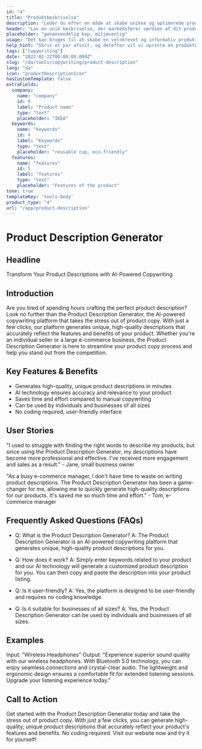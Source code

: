 ```yaml
---
id: "4"
title: "Produktbeskrivelse"
description: "Leder du efter en måde at skabe unikke og optimerede produktbeskrivelser på, kan du overveje at bruge AI-drevet tekstforfatning. Dette værktøj bruger AI til at generere produktbeskrivelser, der er skræddersyet til dine specifikke søgeord."
header: "Lav en unik beskrivelse, der markedsfører værdien af dit produkt."
placeholder: "genanvendelig kop, miljøvenlig"
usage: "Det kan bruges til at skabe en velskrevet og informativ produktbeskrivelse for beklædning"
help_hint: "Skriv et par afsnit, og derefter vil vi oprette en produktbeskrivelse til den givne tekst."
tags: ["Copywriting"]
date: "2022-02-22T00:00:00.000Z"
slug: "/da/tools/copywriting/product-description"
lang: "da"
icon: "productDescriptionIcon"
hasCustomTemplate: false
extraFields:
  company:
    name: "company"
    id: 0
    label: "Product name"
    type: "text"
    placeholder: "IKEA"
  keywords:
    name: "keywords"
    id: 4
    label: "Keywords"
    type: "text"
    placeholder: "reusable cup, eco-friendly"
  features:
    name: "features"
    id: 5
    label: "features"
    type: "text"
    placeholder: "Features of the product"
tone: true
templateKey: 'tools-body'
product_type: "4"
url: "/app/product-description"
---
```


# Product Description Generator

## Headline
Transform Your Product Descriptions with AI-Powered Copywriting

## Introduction
Are you tired of spending hours crafting the perfect product description? Look no further than the Product Description Generator, the AI-powered copywriting platform that takes the stress out of product copy. With just a few clicks, our platform generates unique, high-quality descriptions that accurately reflect the features and benefits of your product. Whether you're an individual seller or a large e-commerce business, the Product Description Generator is here to streamline your product copy process and help you stand out from the competition.

## Key Features & Benefits
- Generates high-quality, unique product descriptions in minutes
- AI technology ensures accuracy and relevance to your product
- Saves time and effort compared to manual copywriting
- Can be used by individuals and businesses of all sizes
- No coding required, user-friendly interface

## User Stories
"I used to struggle with finding the right words to describe my products, but since using the Product Description Generator, my descriptions have become more professional and effective. I've received more engagement and sales as a result." - Jane, small business owner

"As a busy e-commerce manager, I don't have time to waste on writing product descriptions. The Product Description Generator has been a game-changer for me, allowing me to quickly generate high-quality descriptions for our products. It's saved me so much time and effort." - Tom, e-commerce manager

## Frequently Asked Questions (FAQs)
- Q: What is the Product Description Generator?
  A: The Product Description Generator is an AI-powered copywriting platform that generates unique, high-quality product descriptions for you.

- Q: How does it work?
  A: Simply enter keywords related to your product and our AI technology will generate a customized product description for you. You can then copy and paste the description into your product listing.

- Q: Is it user-friendly?
  A: Yes, the platform is designed to be user-friendly and requires no coding knowledge.

- Q: Is it suitable for businesses of all sizes?
  A: Yes, the Product Description Generator can be used by individuals and businesses of all sizes.

## Examples
Input: "Wireless Headphones"
Output: "Experience superior sound quality with our wireless headphones. With Bluetooth 5.0 technology, you can enjoy seamless connections and crystal-clear audio. The lightweight and ergonomic design ensures a comfortable fit for extended listening sessions. Upgrade your listening experience today."

## Call to Action
Get started with the Product Description Generator today and take the stress out of product copy. With just a few clicks, you can generate high-quality, unique product descriptions that accurately reflect your product's features and benefits. No coding required. Visit our website now and try it for yourself!
